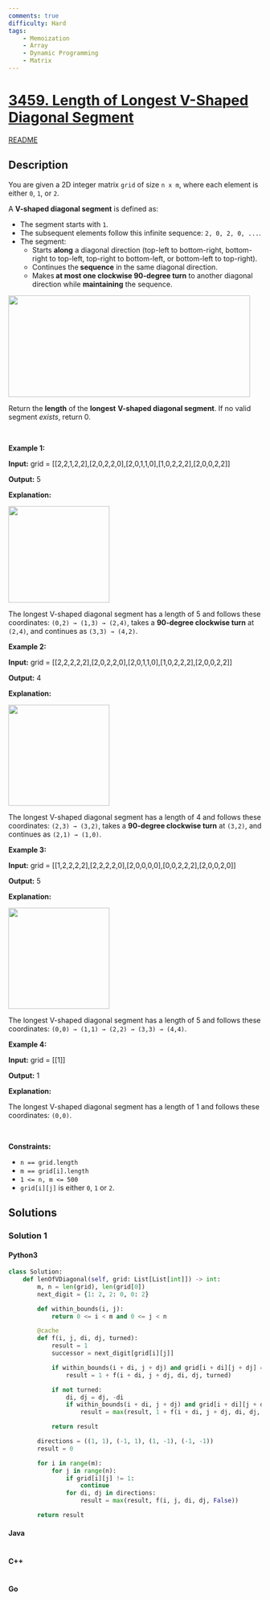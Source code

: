 ```yaml
---
comments: true
difficulty: Hard
tags:
    - Memoization
    - Array
    - Dynamic Programming
    - Matrix
---
```


<!-- problem:start -->

# [3459. Length of Longest V-Shaped Diagonal Segment](https://leetcode.com/problems/length-of-longest-v-shaped-diagonal-segment)

[README](/solution/3400-3499/3459.Length%20of%20Longest%20V-Shaped%20Diagonal%20Segment/README.md)

## Description

<!-- description:start -->

<p>You are given a 2D integer matrix <code>grid</code> of size <code>n x m</code>, where each element is either <code>0</code>, <code>1</code>, or <code>2</code>.</p>

<p>A <strong>V-shaped diagonal segment</strong> is defined as:</p>

<ul>
	<li>The segment starts with <code>1</code>.</li>
	<li>The subsequent elements follow this infinite sequence: <code>2, 0, 2, 0, ...</code>.</li>
	<li>The segment:
	<ul>
		<li>Starts <strong>along</strong> a diagonal direction (top-left to bottom-right, bottom-right to top-left, top-right to bottom-left, or bottom-left to top-right).</li>
		<li>Continues the<strong> sequence</strong> in the same diagonal direction.</li>
		<li>Makes<strong> at most one clockwise 90-degree</strong><strong> turn</strong> to another diagonal direction while <strong>maintaining</strong> the sequence.</li>
	</ul>
	</li>
</ul>

<p><img alt="" src="https://fastly.jsdelivr.net/gh/doocs/leetcode@main/solution/3400-3499/3459.Length%20of%20Longest%20V-Shaped%20Diagonal%20Segment/images/length_of_longest3.jpg" style="width: 481px; height: 202px;" /></p>

<p>Return the <strong>length</strong> of the <strong>longest</strong> <strong>V-shaped diagonal segment</strong>. If no valid segment <em>exists</em>, return 0.</p>

<p>&nbsp;</p>
<p><strong class="example">Example 1:</strong></p>

<div class="example-block">
<p><strong>Input:</strong> <span class="example-io">grid = [[2,2,1,2,2],[2,0,2,2,0],[2,0,1,1,0],[1,0,2,2,2],[2,0,0,2,2]]</span></p>

<p><strong>Output:</strong> <span class="example-io">5</span></p>

<p><strong>Explanation:</strong></p>

<p><img alt="" src="https://fastly.jsdelivr.net/gh/doocs/leetcode@main/solution/3400-3499/3459.Length%20of%20Longest%20V-Shaped%20Diagonal%20Segment/images/matrix_1-2.jpg" style="width: 201px; height: 192px;" /></p>

<p>The longest V-shaped diagonal segment has a length of 5 and follows these coordinates: <code>(0,2) &rarr; (1,3) &rarr; (2,4)</code>, takes a <strong>90-degree clockwise turn</strong> at <code>(2,4)</code>, and continues as <code>(3,3) &rarr; (4,2)</code>.</p>
</div>

<p><strong class="example">Example 2:</strong></p>

<div class="example-block">
<p><strong>Input:</strong> <span class="example-io">grid = [[2,2,2,2,2],[2,0,2,2,0],[2,0,1,1,0],[1,0,2,2,2],[2,0,0,2,2]]</span></p>

<p><strong>Output:</strong> <span class="example-io">4</span></p>

<p><strong>Explanation:</strong></p>

<p><strong><img alt="" src="https://fastly.jsdelivr.net/gh/doocs/leetcode@main/solution/3400-3499/3459.Length%20of%20Longest%20V-Shaped%20Diagonal%20Segment/images/matrix_2.jpg" style="width: 201px; height: 201px;" /></strong></p>

<p>The longest V-shaped diagonal segment has a length of 4 and follows these coordinates: <code>(2,3) &rarr; (3,2)</code>, takes a <strong>90-degree clockwise turn</strong> at <code>(3,2)</code>, and continues as <code>(2,1) &rarr; (1,0)</code>.</p>
</div>

<p><strong class="example">Example 3:</strong></p>

<div class="example-block">
<p><strong>Input:</strong> <span class="example-io">grid = [[1,2,2,2,2],[2,2,2,2,0],[2,0,0,0,0],[0,0,2,2,2],[2,0,0,2,0]]</span></p>

<p><strong>Output:</strong> <span class="example-io">5</span></p>

<p><strong>Explanation:</strong></p>

<p><strong><img alt="" src="https://fastly.jsdelivr.net/gh/doocs/leetcode@main/solution/3400-3499/3459.Length%20of%20Longest%20V-Shaped%20Diagonal%20Segment/images/matrix_3.jpg" style="width: 201px; height: 201px;" /></strong></p>

<p>The longest V-shaped diagonal segment has a length of 5 and follows these coordinates: <code>(0,0) &rarr; (1,1) &rarr; (2,2) &rarr; (3,3) &rarr; (4,4)</code>.</p>
</div>

<p><strong class="example">Example 4:</strong></p>

<div class="example-block">
<p><strong>Input:</strong> <span class="example-io">grid = [[1]]</span></p>

<p><strong>Output:</strong> <span class="example-io">1</span></p>

<p><strong>Explanation:</strong></p>

<p>The longest V-shaped diagonal segment has a length of 1 and follows these coordinates: <code>(0,0)</code>.</p>
</div>

<p>&nbsp;</p>
<p><strong>Constraints:</strong></p>

<ul>
	<li><code>n == grid.length</code></li>
	<li><code>m == grid[i].length</code></li>
	<li><code>1 &lt;= n, m &lt;= 500</code></li>
	<li><code>grid[i][j]</code> is either <code>0</code>, <code>1</code> or <code>2</code>.</li>
</ul>

<!-- description:end -->

## Solutions

<!-- solution:start -->

### Solution 1

<!-- tabs:start -->

#### Python3

```python
class Solution:
    def lenOfVDiagonal(self, grid: List[List[int]]) -> int:
        m, n = len(grid), len(grid[0])
        next_digit = {1: 2, 2: 0, 0: 2}

        def within_bounds(i, j):
            return 0 <= i < m and 0 <= j < n

        @cache
        def f(i, j, di, dj, turned):
            result = 1
            successor = next_digit[grid[i][j]]

            if within_bounds(i + di, j + dj) and grid[i + di][j + dj] == successor:
                result = 1 + f(i + di, j + dj, di, dj, turned)

            if not turned:
                di, dj = dj, -di
                if within_bounds(i + di, j + dj) and grid[i + di][j + dj] == successor:
                    result = max(result, 1 + f(i + di, j + dj, di, dj, True))

            return result

        directions = ((1, 1), (-1, 1), (1, -1), (-1, -1))
        result = 0

        for i in range(m):
            for j in range(n):
                if grid[i][j] != 1:
                    continue
                for di, dj in directions:
                    result = max(result, f(i, j, di, dj, False))

        return result
```

#### Java

```java

```

#### C++

```cpp

```

#### Go

```go

```

<!-- tabs:end -->

<!-- solution:end -->

<!-- problem:end -->
